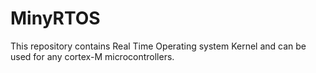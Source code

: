 # MinyRTOS
This repository contains Real Time Operating system Kernel and can be used for any cortex-M microcontrollers.
